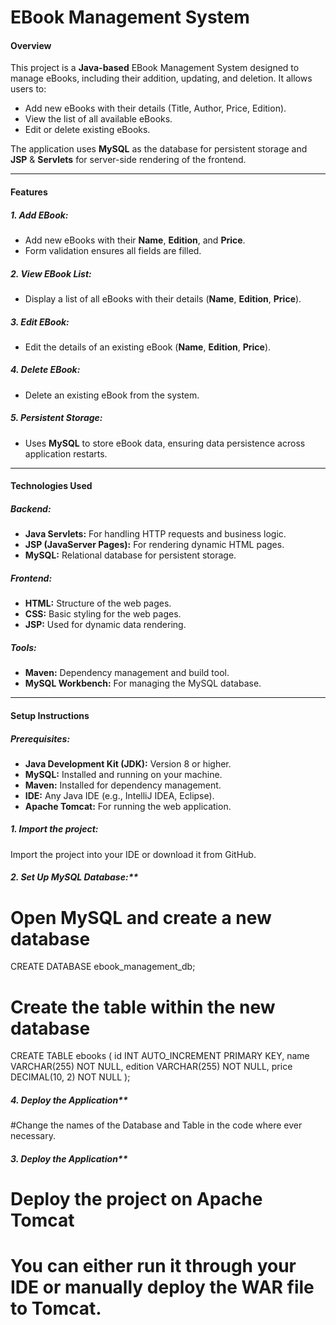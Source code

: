 # EBook Management System

#### **Overview**

This project is a **Java-based** EBook Management System designed to manage eBooks, including their addition, updating, and deletion. It allows users to:

- Add new eBooks with their details (Title, Author, Price, Edition).
- View the list of all available eBooks.
- Edit or delete existing eBooks.

The application uses **MySQL** as the database for persistent storage and **JSP** & **Servlets** for server-side rendering of the frontend.

---

#### **Features**

##### 1. **Add EBook:**
- Add new eBooks with their **Name**, **Edition**, and **Price**.
- Form validation ensures all fields are filled.

##### 2. **View EBook List:**
- Display a list of all eBooks with their details (**Name**, **Edition**, **Price**).

##### 3. **Edit EBook:**
- Edit the details of an existing eBook (**Name**, **Edition**, **Price**).

##### 4. **Delete EBook:**
- Delete an existing eBook from the system.

##### 5. **Persistent Storage:**
- Uses **MySQL** to store eBook data, ensuring data persistence across application restarts.

---

#### **Technologies Used**

##### Backend:
- **Java Servlets:** For handling HTTP requests and business logic.
- **JSP (JavaServer Pages):** For rendering dynamic HTML pages.
- **MySQL:** Relational database for persistent storage.

##### Frontend:
- **HTML:** Structure of the web pages.
- **CSS:** Basic styling for the web pages.
- **JSP:** Used for dynamic data rendering.

##### Tools:
- **Maven:** Dependency management and build tool.
- **MySQL Workbench:** For managing the MySQL database.

---

#### **Setup Instructions**

##### Prerequisites:
- **Java Development Kit (JDK):** Version 8 or higher.
- **MySQL:** Installed and running on your machine.
- **Maven:** Installed for dependency management.
- **IDE:** Any Java IDE (e.g., IntelliJ IDEA, Eclipse).
- **Apache Tomcat:** For running the web application.

##### 1. **Import the project:**
Import the project into your IDE or download it from GitHub.

##### 2. Set Up MySQL Database:**
# Open MySQL and create a new database
CREATE DATABASE ebook_management_db;

# Create the table within the new database
CREATE TABLE ebooks (
    id INT AUTO_INCREMENT PRIMARY KEY,
    name VARCHAR(255) NOT NULL,
    edition VARCHAR(255) NOT NULL,
    price DECIMAL(10, 2) NOT NULL
);

##### 4. Deploy the Application**
#Change the names of the Database and Table in the code where ever necessary.

##### 3. Deploy the Application**
# Deploy the project on Apache Tomcat
# You can either run it through your IDE or manually deploy the WAR file to Tomcat.
